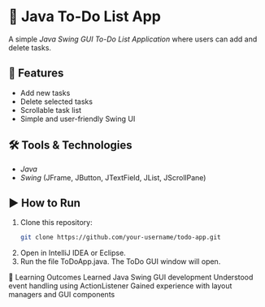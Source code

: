 # 📝 Java To-Do List App

A simple *Java Swing GUI To-Do List Application* where users can add and delete tasks.

## 🚀 Features
- Add new tasks
- Delete selected tasks
- Scrollable task list
- Simple and user-friendly Swing UI

## 🛠 Tools & Technologies
- *Java*
- *Swing* (JFrame, JButton, JTextField, JList, JScrollPane)

## ▶ How to Run
1. Clone this repository:
   ```bash
   git clone https://github.com/your-username/todo-app.git


2. Open in IntelliJ IDEA or Eclipse.
3. Run the file ToDoApp.java.
The ToDo GUI window will open.


🎯 Learning Outcomes
Learned Java Swing GUI development
Understood event handling using ActionListener
Gained experience with layout managers and GUI components